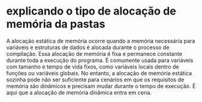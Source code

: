 # explicando o tipo de alocação de memória da pastas

A alocação estática de memória ocorre quando a memória necessária para variáveis ​​e estruturas de dados é alocada durante o processo de compilação. Essa alocação de memória é fixa e permanece constante durante toda a execução do programa. É comumente usada para variáveis ​​com tamanho e tempo de vida fixos, como variáveis ​​locais dentro de funções ou variáveis ​​globais.
No entanto, a alocação de memória estática sozinha pode não ser suficiente para cenários em que os requisitos de memória são dinâmicos e precisam mudar durante o tempo de execução. É aqui que a alocação de memória dinâmica entra em cena.
